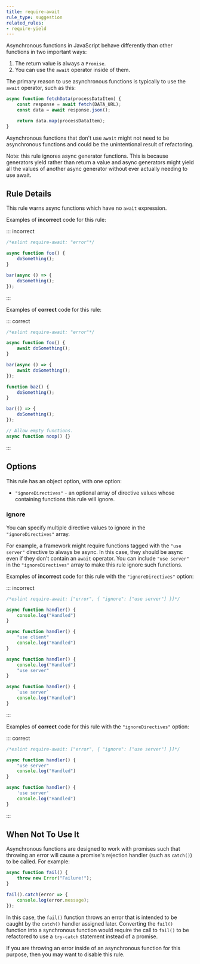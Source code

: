 ```yaml
---
title: require-await
rule_type: suggestion
related_rules:
- require-yield
---
```



Asynchronous functions in JavaScript behave differently than other functions in two important ways:

1. The return value is always a `Promise`.
2. You can use the `await` operator inside of them.

The primary reason to use asynchronous functions is typically to use the `await` operator, such as this:

```js
async function fetchData(processDataItem) {
    const response = await fetch(DATA_URL);
    const data = await response.json();

    return data.map(processDataItem);
}
```

Asynchronous functions that don't use `await` might not need to be asynchronous functions and could be the unintentional result of refactoring.

Note: this rule ignores async generator functions. This is because generators yield rather than return a value and async generators might yield all the values of another async generator without ever actually needing to use await.

## Rule Details

This rule warns async functions which have no `await` expression.

Examples of **incorrect** code for this rule:

::: incorrect

```js
/*eslint require-await: "error"*/

async function foo() {
    doSomething();
}

bar(async () => {
    doSomething();
});
```

:::

Examples of **correct** code for this rule:

::: correct

```js
/*eslint require-await: "error"*/

async function foo() {
    await doSomething();
}

bar(async () => {
    await doSomething();
});

function baz() {
    doSomething();
}

bar(() => {
    doSomething();
});

// Allow empty functions.
async function noop() {}
```

:::

## Options

This rule has an object option, with one option:

* `"ignoreDirectives"` - an optional array of directive values whose containing functions this rule will ignore.

### ignore

You can specify multiple directive values to ignore in the `"ignoreDirectives"` array.

For example, a framework might require functions tagged with the `"use server"` directive to always be async. In this case, they should be async even if they don't contain an `await` operator. You can include `"use server"` in the `"ignoreDirectives"` array to make this rule ignore such functions.

Examples of **incorrect** code for this rule with the `"ignoreDirectives"` option:

::: incorrect

```js
/*eslint require-await: ["error", { "ignore": ["use server"] }]*/

async function handler() {
    console.log("Handled")
}

async function handler() {
    "use client"
    console.log("Handled")
}

async function handler() {
    console.log("Handled")
    "use server"
}

async function handler() {
    `use server`
    console.log("Handled")
}

```

:::

Examples of **correct** code for this rule with the `"ignoreDirectives"` option:

::: correct

```js
/*eslint require-await: ["error", { "ignore": ["use server"] }]*/

async function handler() {
    "use server"
    console.log("Handled")
}

async function handler() {
    'use server'
    console.log("Handled")
}

```

:::

## When Not To Use It

Asynchronous functions are designed to work with promises such that throwing an error will cause a promise's rejection handler (such as `catch()`) to be called. For example:

```js
async function fail() {
    throw new Error("Failure!");
}

fail().catch(error => {
    console.log(error.message);
});
```

In this case, the `fail()` function throws an error that is intended to be caught by the `catch()` handler assigned later. Converting the `fail()` function into a synchronous function would require the call to `fail()` to be refactored to use a `try-catch` statement instead of a promise.

If you are throwing an error inside of an asynchronous function for this purpose, then you may want to disable this rule.
